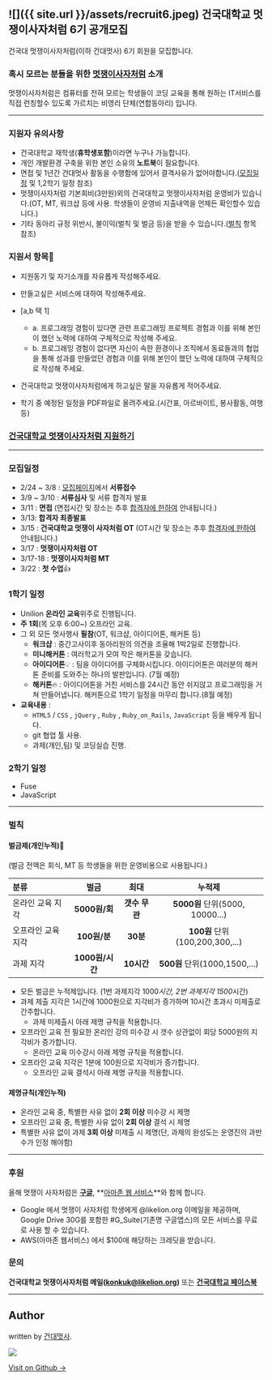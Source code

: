 ![]({{ site.url }}/assets/recruit6.jpeg)
건국대학교 멋쟁이사자처럼 6기 공개모집
---
건국대 멋쟁이사자처럼(이하 건대멋사) 6기 회원을 모집합니다.


### 혹시 모르는 분들을 위한 [멋쟁이사자처럼](http://likelion.net/) 소개

멋쟁이사자처럼은 컴퓨터를 전혀 모르는 학생들이 코딩 교육을 통해 원하는 IT서비스를 직접 런칭할수 있도록 가르치는 비영리 단체(연합동아리) 입니다.

---


### 지원자 유의사항
- 건국대학교 재학생(**휴학생포함**)이라면 누구나 가능합니다.
- 개인 개발환경 구축을 위한 본인 소유의 **노트북**이 필요합니다.
- 면접 및 1년간 건대멋사 활동을 수행함에 있어서 결격사유가 없어야합니다.([모집일정](#모집일정) 및 1,2학기 일정 참조)
- 멋쟁이사자처럼 기본회비(3만원)외의 건국대학교 멋쟁이사자처럼 운영비가 있습니다.(OT, MT, 워크샵 등에 사용. 학생들이 운영비 지출내역을 언제든 확인할수 있습니다.)
- 기타 동아리 규정 위반시, 불이익(벌칙 및 벌금 등)을 받을 수 있습니다.([벌칙](#벌칙) 항목 참조)


### 지원서 항목:memo:


- 지원동기 및 자기소개를 자유롭게 작성해주세요.

- 만들고싶은 서비스에 대하여 작성해주세요.


- [a,b 택 1]
	- a. 프로그래밍 경험이 있다면 관련 프로그래밍 프로젝트 경험과 이를 위해 본인이 했던 노력에 대하여 구체적으로 작성해 주세요.
	- b. 프로그래밍 경험이 없다면 자신이 속한 환경이나 조직에서 동료들과의 협업을 통해 성과를 만들었던 경험과 이를 위해 본인이 했던 노력에 대하여 구체적으로 작성해 주세요.


- 건국대학교 멋쟁이사자처럼에게 하고싶은 말을 자유롭게 적어주세요.

- 학기 중 예정된 일정을 PDF파일로 올려주세요.(시간표, 아르바이트, 봉사활동, 여행 등)


### [건국대학교 멋쟁이사자처럼 지원하기](https://apply.likelion.org/)

---


### 모집일정
- 2/24 ~ 3/8 : [모집페이지](https://apply.likelion.org/)에서 **서류접수**
- 3/9 ~ 3/10 : **서류심사** 및 서류 합격자 발표
- 3/11 : **면접**
(면접시간 및 장소는 추후 <u>합격자에 한하여</u> 안내됩니다.)
- 3/13: **합격자 최종발표**
- 3/15 : **건국대학교 멋쟁이 사자처럼 OT**
(OT시간 및 장소는 추후 <u>합격자에 한하여</u> 안내됩니다.)
- 3/17 : **멋쟁이사자처럼 OT**
- 3/17-18 : **멋쟁이사자처럼 MT**
- 3/22 : **첫 수업**:+1:

### 1학기 일정
- Unilion **온라인 교육**위주로 진행됩니다.
- **주 1회**(목 오후 6:00~) 오프라인 교육.
- 그 외 모든 멋사행사 **필참**(OT, 워크샵, 아이디어톤, 해커톤 등)
	- **워크샵** : 중간고사이후 동아리원의 의견을 조율해 1박2일로 진행합니다.
	- **미니해커톤** : 여러학교가 모여 작은 해커톤을 갖습니다.
	- **아이디어톤**:bulb: : 팀을 아이디어를 구체화시킵니다. 아이디어톤은 여러분의 해커톤 준비를 도와주는 하나의 발판입니다. (7월 예정)
	- **해커톤**:fire: : 아이디어톤을 거친 서비스를 24시간 동안 쉬지않고 프로그래밍을 거쳐 만들어냅니다. 해커톤으로 1학기 일정을 마무리 합니다.(8월 예정)
- **교육내용** :
    - `HTML5` / `CSS` , `jQuery` , `Ruby` , `Ruby_on_Rails`, `JavaScript` 등을 배우게 됩니다.
    - git 협업 툴 사용.
    - 과제(개인,팀) 및 코딩실습 진행.

### 2학기 일정
- Fuse
- JavaScript

---

### 벌칙
#### 벌금제(개인누적):cop:
(벌금 전액은 회식, MT 등 학생들을 위한 운영비용으로 사용됩니다.)


| 	분류	| 벌금           |     최대      |  누적제      |
| :----- | :-----------: | :----------: | :----------: |
| 온라인 교육 지각    | **5000원/회** |   **갯수 무관**  | **5000원** 단위(5000, 10000...)|
| 오프라인 교육 지각    | **100원/분**   |   **30분**  | **100원** 단위(100,200,300,...)|
| 과제 지각    | **1000원/시간**   |   **10시간**  |**500원** 단위(1000,1500,...)|

- 모든 벌금은 누적제입니다.
(1번 과제지각 1000*시간, 2번 과제지각 1500*시간)
- 과제 제출 지각은 1시간에 1000원으로 지각비가 증가하며 10시간 초과시 미제출로 간주합니다.
	- 과제 미제출시 아래 제명 규칙을 적용합니다.
- 오프라인 교육 전 필요한 온리인 강의 미수강 시 갯수 상관없이 회당 5000원의 지각비가 증가합니다.
	- 온라인 교육 미수강시 아래 제명 규칙을 적용합니다.
- 오프라인 교육 지각은 1분에 100원으로 지각비가 증가합니다.
	- 오프라인 교육 결석시 아래 제명 규칙을 적용합니다.

#### 제명규칙(개인누적)
- 온라인 교육 중, 특별한 사유 없이 **2회 이상** 미수강 시 제명
- 오프라인 교육 중, 특별한 사유 없이 **2회 이상** 결석 시 제명
- 특별한 사유 없이 과제 **3회 이상** 미제출 시 제명(단, 과제의 완성도는 운영진의 과반수가 인정 해야함)

---


### 후원
올해 멋쟁이 사자처럼은 **[구글](http://bit.ly/2kH3eaJ)**, **[아마존 웹 서비스](http://bit.ly/2knii1l)**와 함께 합니다.

- Google 에서 멋쟁이 사자처럼 학생에게 @likelion.org 이메일을 제공하며, Google Drive 30G를 포함한 #G_Suite(기존명 구글앱스)의 모든 서비스를 무료로 사용 할 수 있습니다.
- AWS(아마존 웹서비스) 에서 $100에 해당하는 크레딧을 받습니다.


### 문의

**건국대학교 멋쟁이사자처럼 메일(konkuk@likelion.org)** 또는 **[건국대학교 페이스북](https://www.facebook.com/likelionkonkuk/)**



---

## Author

written by [건대멋사](likelionkonkuk.github.io).

![](https://avatars.githubusercontent.com/likelionkonkuk?v=2&s=100)

<a href="https://github.com/likelionkonkuk" target="_blank" class="btn btn-black"><i class="fa fa-github fa-lg"></i> Visit on Github &rarr;</a>
